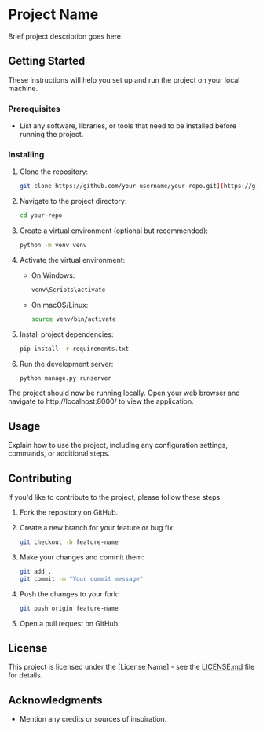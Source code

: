 # Project Name

Brief project description goes here.

## Getting Started

These instructions will help you set up and run the project on your local machine.

### Prerequisites

- List any software, libraries, or tools that need to be installed before running the project.

### Installing

1. Clone the repository:

    ```bash
    git clone https://github.com/your-username/your-repo.git](https://github.com/Shashikanttt/Vendor-Management-System-with-Performance-Metrics.git)
    ```

2. Navigate to the project directory:

    ```bash
    cd your-repo
    ```

3. Create a virtual environment (optional but recommended):

    ```bash
    python -m venv venv
    ```

4. Activate the virtual environment:

    - On Windows:

        ```bash
        venv\Scripts\activate
        ```

    - On macOS/Linux:

        ```bash
        source venv/bin/activate
        ```

5. Install project dependencies:

    ```bash
    pip install -r requirements.txt
    ```

6. Run the development server:

    ```bash
    python manage.py runserver
    ```

The project should now be running locally. Open your web browser and navigate to http://localhost:8000/ to view the application.

## Usage

Explain how to use the project, including any configuration settings, commands, or additional steps.

## Contributing

If you'd like to contribute to the project, please follow these steps:

1. Fork the repository on GitHub.
2. Create a new branch for your feature or bug fix:

    ```bash
    git checkout -b feature-name
    ```

3. Make your changes and commit them:

    ```bash
    git add .
    git commit -m "Your commit message"
    ```

4. Push the changes to your fork:

    ```bash
    git push origin feature-name
    ```

5. Open a pull request on GitHub.

## License

This project is licensed under the [License Name] - see the [LICENSE.md](LICENSE.md) file for details.

## Acknowledgments

- Mention any credits or sources of inspiration.

